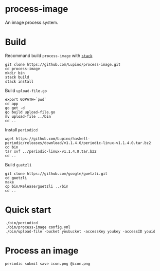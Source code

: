 # process-image

An image process system.

# Build

Recommand build `process-image` with [`stack`](https://docs.haskellstack.org/en/stable/README/)

    git clone https://github.com/Lupino/process-image.git
    cd process-image
    mkdir bin
    stack build
    stack install

Build `upload-file.go`

    export GOPATH=`pwd`
    cd app
    go get -d
    go build upload-file.go
    mv upload-file ../bin
    cd ..

Install `periodicd`

    wget https://github.com/Lupino/haskell-periodic/releases/download/v1.1.4.0/periodic-linux-v1.1.4.0.tar.bz2
    cd bin
    tar xvf ../periodic-linux-v1.1.4.0.tar.bz2
    cd ..

Build `guetzli`

    git clone https://github.com/google/guetzli.git
    cd guetzli
    make
    cp bin/Release/guetzli ../bin
    cd ..

# Quick start

    ./bin/periodicd
    ./bin/process-image config.yml
    ./bin/upload-file -bucket youbucket -accessKey youkey -accessID youid

# Process an image

    periodic submit save icon.png @icon.png
